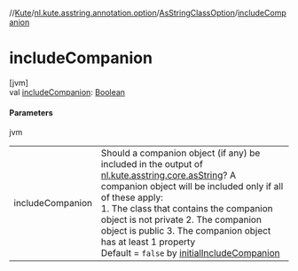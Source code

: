//[Kute](../../../index.md)/[nl.kute.asstring.annotation.option](../index.md)/[AsStringClassOption](index.md)/[includeCompanion](include-companion.md)

# includeCompanion

[jvm]\
val [includeCompanion](include-companion.md): [Boolean](https://kotlinlang.org/api/latest/jvm/stdlib/kotlin/-boolean/index.html)

#### Parameters

jvm

| | |
|---|---|
| includeCompanion | Should a companion object (if any) be included in the output of [nl.kute.asstring.core.asString](../../nl.kute.asstring.core/as-string.md)? A companion object will be included only if all of these apply:<br>1.     The class that contains the companion object is not private 2.     The companion object is public 3.     The companion object has at least 1 property<br>Default = `false` by [initialIncludeCompanion](../../nl.kute.asstring.core.defaults/initial-include-companion.md) |
